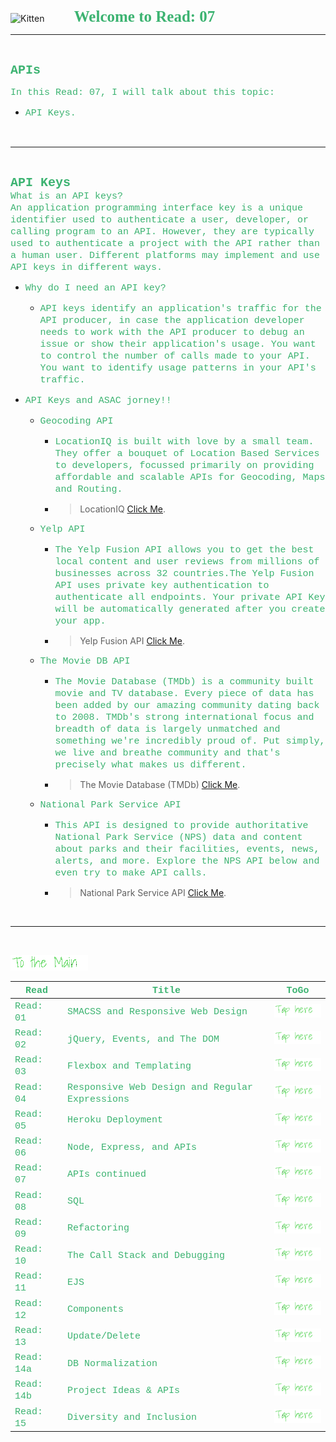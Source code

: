 <img src="https://asac.ltuc.com/wp-content/themes/asac/images/logo.png" alt="Kitten"
	title="LTUC-Abdul Aziz Al Ghurair School of Advanced Computing" width="200" />  &nbsp;&nbsp;&nbsp;&nbsp;&nbsp;&nbsp;&nbsp;&nbsp;&nbsp;&nbsp; <span style="font-family:Papyrus; font-size:25px;color:rgb(60, 179, 113)">**Welcome to Read: 07**</span>

---
<br>

<span style="font-family:Courier New; font-size:20px;color:rgb(60, 179, 113)"> **APIs** </span>


<span style="font-family:Courier New; font-size:15px;color:rgb(60, 179, 113)">In this Read: 07, I will talk about this topic: 
</span>
- <span style="font-family:Courier New; font-size:15px;color:rgb(60, 179, 113)">API Keys.
<br>

---
<br>

<span style="font-family:Courier New; font-size:20px;color:rgb(60, 179, 113)">**API Keys** </span><br>
<span style="font-family:Courier New; font-size:15px;color:rgb(60, 179, 113)">What is an API keys?<br>
An application programming interface key is a unique identifier used to authenticate a user, developer, or calling program to an API. However, they are typically used to authenticate a project with the API rather than a human user. Different platforms may implement and use API keys in different ways.<br>
</span> 

- <span style="font-family:Courier New; font-size:15px;color:rgb(60, 179, 113)">Why do I need an API key?</span><br>


    - <span style="font-family:Courier New; font-size:15px;color:rgb(60, 179, 113)">API keys identify an application's traffic for the API producer, in case the application developer needs to work with the API producer to debug an issue or show their application's usage. You want to control the number of calls made to your API. You want to identify usage patterns in your API's traffic.</span><br>

- <span style="font-family:Courier New; font-size:15px;color:rgb(60, 179, 113)">API Keys and ASAC jorney!!</span><br>


    - <span style="font-family:Courier New; font-size:15px;color:rgb(60, 179, 113)">Geocoding API</span><br>
        - <span style="font-family:Courier New; font-size:15px;color:rgb(60, 179, 113)">LocationIQ is built with love by a small team. They offer a bouquet of Location Based Services to developers, focussed primarily on providing affordable and scalable APIs for Geocoding, Maps and Routing.</span><br>
        - >LocationIQ [Click Me](https://www.sitepoint.com/an-introduction-to-node-js/).

    - <span style="font-family:Courier New; font-size:15px;color:rgb(60, 179, 113)">Yelp API</span><br>
        - <span style="font-family:Courier New; font-size:15px;color:rgb(60, 179, 113)">The Yelp Fusion API allows you to get the best local content and user reviews from millions of businesses across 32 countries.The Yelp Fusion API uses private key authentication to authenticate all endpoints. Your private API Key will be automatically generated after you create your app. </span><br>
        - >Yelp Fusion API [Click Me](https://www.yelp.com/developers/documentation/v3/get_started).

    - <span style="font-family:Courier New; font-size:15px;color:rgb(60, 179, 113)">The Movie DB API</span><br>
        - <span style="font-family:Courier New; font-size:15px;color:rgb(60, 179, 113)">The Movie Database (TMDb) is a community built movie and TV database. Every piece of data has been added by our amazing community dating back to 2008. TMDb's strong international focus and breadth of data is largely unmatched and something we're incredibly proud of. Put simply, we live and breathe community and that's precisely what makes us different.</span><br>
        - >The Movie Database (TMDb) [Click Me](https://developers.themoviedb.org/3/getting-started/introduction).


    - <span style="font-family:Courier New; font-size:15px;color:rgb(60, 179, 113)">National Park Service API</span><br>
        - <span style="font-family:Courier New; font-size:15px;color:rgb(60, 179, 113)">This API is designed to provide authoritative National Park Service (NPS) data and content about parks and their facilities, events, news, alerts, and more. Explore the NPS API below and even try to make API calls.</span><br>
        - >National Park Service API [Click Me](https://www.nps.gov/subjects/developer/api-documentation.htm).


<br>

---
<br>

[<img src="assets/main.gif">](README)
<br>

| <span style="font-family:Courier New; font-size:15px;color:rgb(60, 179, 113)"> **Read** </span> |  <span style="font-family:Courier New; font-size:15px;color:rgb(60, 179, 113)"> **Title** </span>  |   <span style="font-family:Courier New; font-size:15px;color:rgb(60, 179, 113)"> **ToGo** </span>  |
| ----------- | ----------- | ----------- |
| <span style="font-family:Courier New; font-size:15px;color:rgb(60, 179, 113)"> Read: 01 </span>      | <span style="font-family:Courier New; font-size:15px;color:rgb(60, 179, 113)"> SMACSS and Responsive Web Design </span>       |[<img src="assets/taphere.gif">](class-01)|
| <span style="font-family:Courier New; font-size:15px;color:rgb(60, 179, 113)"> Read: 02 </span>      | <span style="font-family:Courier New; font-size:15px;color:rgb(60, 179, 113)"> jQuery, Events, and The DOM </span>       |[<img src="assets/taphere.gif">](class-02)|
| <span style="font-family:Courier New; font-size:15px;color:rgb(60, 179, 113)"> Read: 03 </span>      | <span style="font-family:Courier New; font-size:15px;color:rgb(60, 179, 113)"> Flexbox and Templating </span>       |[<img src="assets/taphere.gif">](class-03)|
| <span style="font-family:Courier New; font-size:15px;color:rgb(60, 179, 113)"> Read: 04 </span>      | <span style="font-family:Courier New; font-size:15px;color:rgb(60, 179, 113)"> Responsive Web Design and Regular Expressions </span>       |[<img src="assets/taphere.gif">](class-04)|
| <span style="font-family:Courier New; font-size:15px;color:rgb(60, 179, 113)"> Read: 05 </span>      | <span style="font-family:Courier New; font-size:15px;color:rgb(60, 179, 113)"> Heroku Deployment </span>       |[<img src="assets/taphere.gif">](class-05)|
| <span style="font-family:Courier New; font-size:15px;color:rgb(60, 179, 113)"> Read: 06 </span>      | <span style="font-family:Courier New; font-size:15px;color:rgb(60, 179, 113)"> Node, Express, and APIs </span>       |[<img src="assets/taphere.gif">](class-06)|
| <span style="font-family:Courier New; font-size:15px;color:rgb(60, 179, 113)"> Read: 07 </span>      | <span style="font-family:Courier New; font-size:15px;color:rgb(60, 179, 113)"> APIs continued </span>       |[<img src="assets/taphere.gif">](class-07)|
| <span style="font-family:Courier New; font-size:15px;color:rgb(60, 179, 113)"> Read: 08 </span>      | <span style="font-family:Courier New; font-size:15px;color:rgb(60, 179, 113)"> SQL </span>       |[<img src="assets/taphere.gif">](class-08)|
| <span style="font-family:Courier New; font-size:15px;color:rgb(60, 179, 113)"> Read: 09 </span>      | <span style="font-family:Courier New; font-size:15px;color:rgb(60, 179, 113)"> Refactoring </span>       |[<img src="assets/taphere.gif">](class-09)|
| <span style="font-family:Courier New; font-size:15px;color:rgb(60, 179, 113)"> Read: 10 </span>      | <span style="font-family:Courier New; font-size:15px;color:rgb(60, 179, 113)"> The Call Stack and Debugging </span>       |[<img src="assets/taphere.gif">](class-10)|
| <span style="font-family:Courier New; font-size:15px;color:rgb(60, 179, 113)"> Read: 11 </span>      | <span style="font-family:Courier New; font-size:15px;color:rgb(60, 179, 113)"> EJS </span>       |[<img src="assets/taphere.gif">](class-11)|
| <span style="font-family:Courier New; font-size:15px;color:rgb(60, 179, 113)"> Read: 12 </span>      | <span style="font-family:Courier New; font-size:15px;color:rgb(60, 179, 113)"> Components </span>       |[<img src="assets/taphere.gif">](class-12f)|
| <span style="font-family:Courier New; font-size:15px;color:rgb(60, 179, 113)"> Read: 13 </span>      | <span style="font-family:Courier New; font-size:15px;color:rgb(60, 179, 113)"> Update/Delete </span>       |[<img src="assets/taphere.gif">](class-13)|
| <span style="font-family:Courier New; font-size:15px;color:rgb(60, 179, 113)"> Read: 14a </span>      | <span style="font-family:Courier New; font-size:15px;color:rgb(60, 179, 113)"> DB Normalization </span>       |[<img src="assets/taphere.gif">](class-14a)|
| <span style="font-family:Courier New; font-size:15px;color:rgb(60, 179, 113)"> Read: 14b </span>      | <span style="font-family:Courier New; font-size:15px;color:rgb(60, 179, 113)"> Project Ideas & APIs </span>       |[<img src="assets/taphere.gif">](class-14b)|
| <span style="font-family:Courier New; font-size:15px;color:rgb(60, 179, 113)"> Read: 15 </span>      | <span style="font-family:Courier New; font-size:15px;color:rgb(60, 179, 113)"> Diversity and Inclusion </span>       |[<img src="assets/taphere.gif">](class-14b)|

